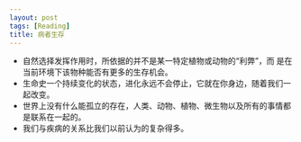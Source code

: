 ```yaml
---
layout: post
tags: [Reading]
title: 病者生存
---
```


+ 自然选择发挥作用时，所依据的并不是某一特定植物或动物的“利弊”，而 是在当前环境下该物种能否有更多的生存机会。
+ 生命史一个持续变化的状态，进化永远不会停止，它就在你身边，随着我们一起改变。
+ 世界上没有什么能孤立的存在，人类、动物、植物、微生物以及所有的事情都是联系在一起的。
+ 我们与疾病的关系比我们以前认为的复杂得多。
